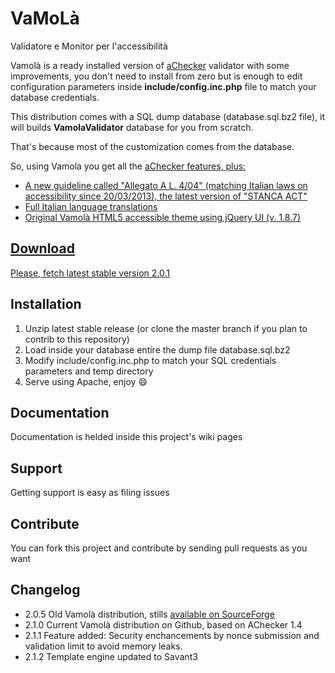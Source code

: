 # VaMoLà

Validatore e Monitor per l'accessibilità

Vamolà is a ready installed version of [aChecker](https://github.com/inclusive-design/aChecker) validator with some improvements,
you don't need to install from zero but is enough to edit configuration parameters inside __include/config.inc.php__ file to match your database credentials.

This distribution comes with a SQL dump database (database.sql.bz2 file), it will builds **VamolaValidator** database for you from scratch.

That's because most of the customization comes from the database.

So, using Vamola you get all the <a href="https://github.com/atutor/AChecker" title="AChecker Project on Github">aChecker features, plus:

* A new guideline called "Allegato A L. 4/04" (matching Italian laws on accessibility since 20/03/2013), the latest version of "STANCA ACT"
* Full Italian language translations
* Original Vamolà HTML5 accessible theme using jQuery UI (v. 1.8.7)


## Download

Please, fetch [latest stable version 2.0.1](https://github.com/RegioneER/Vamola/archive/v2.0.1.zip)

## Installation

 1. Unzip latest stable release (or clone the master branch if you plan to contrib to this repository)
 2. Load inside your database entire the dump file database.sql.bz2
 3. Modify include/config.inc.php to match your SQL credentials parameters and temp directory
 4. Serve using Apache, enjoy :smile:

## Documentation

Documentation is helded inside this project's wiki pages

## Support

Getting support is easy as filing issues

## Contribute

You can fork this project and contribute by sending pull requests as you want

## Changelog

 - 2.0.5 Old Vamolà distribution, stills [available on SourceForge](http://sourceforge.net/projects/vamola-validate/)
 - 2.1.0 Current Vamolà distribution on Github, based on AChecker 1.4
 - 2.1.1 Feature added: Security enchancements by nonce submission and validation limit to avoid memory leaks.
 - 2.1.2 Template engine updated to Savant3
